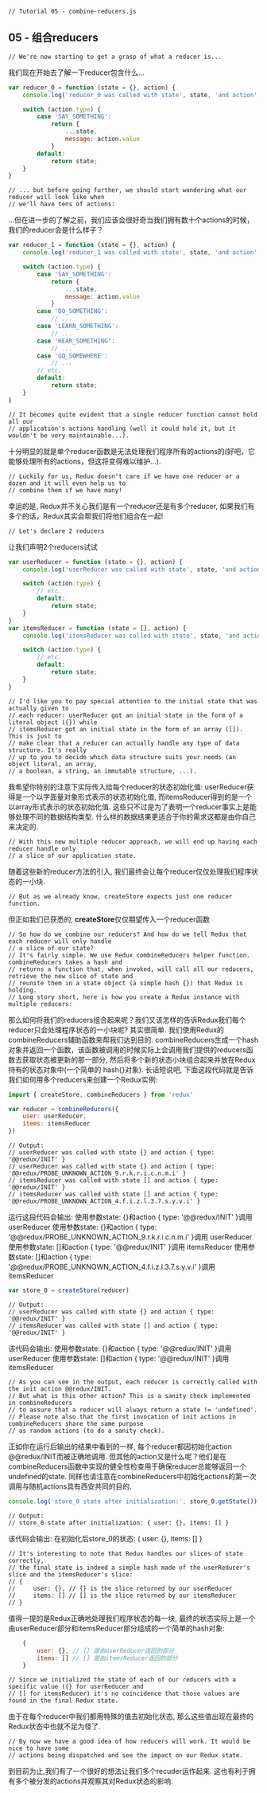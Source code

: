 ```
// Tutorial 05 - combine-reducers.js
```
## 05 - 组合reducers

```
// We're now starting to get a grasp of what a reducer is...
```
我们现在开始去了解一下reducer包含什么...

```js
var reducer_0 = function (state = {}, action) {
    console.log('reducer_0 was called with state', state, 'and action', action)

    switch (action.type) {
        case 'SAY_SOMETHING':
            return {
                ...state,
                message: action.value
            }
        default:
            return state;
    }
}
```

```
// ... but before going further, we should start wondering what our reducer will look like when
// we'll have tens of actions:
```
...但在进一步的了解之前，我们应该会很好奇当我们拥有数十个actions的时候，我们的reducer会是什么样子？

```js
var reducer_1 = function (state = {}, action) {
    console.log('reducer_1 was called with state', state, 'and action', action)

    switch (action.type) {
        case 'SAY_SOMETHING':
            return {
                ...state,
                message: action.value
            }
        case 'DO_SOMETHING':
            // ...
        case 'LEARN_SOMETHING':
            // ...
        case 'HEAR_SOMETHING':
            // ...
        case 'GO_SOMEWHERE':
            // ...
        // etc.
        default:
            return state;
    }
}
```

```
// It becomes quite evident that a single reducer function cannot hold all our
// application's actions handling (well it could hold it, but it wouldn't be very maintainable...).
```
十分明显的就是单个reducer函数是无法处理我们程序所有的actions的(好吧，它能够处理所有的actions，但这将变得难以维护...).

```
// Luckily for us, Redux doesn't care if we have one reducer or a dozen and it will even help us to
// combine them if we have many!
```
幸运的是, Redux并不关心我们是有一个reducer还是有多个reducer,
如果我们有多个的话，Redux其实会帮我们将他们组合在一起!

```
// Let's declare 2 reducers
```
让我们声明2个reducers试试

```js
var userReducer = function (state = {}, action) {
    console.log('userReducer was called with state', state, 'and action', action)

    switch (action.type) {
        // etc.
        default:
            return state;
    }
}
var itemsReducer = function (state = [], action) {
    console.log('itemsReducer was called with state', state, 'and action', action)

    switch (action.type) {
        // etc.
        default:
            return state;
    }
}
```

```
// I'd like you to pay special attention to the initial state that was actually given to
// each reducer: userReducer got an initial state in the form of a literal object ({}) while
// itemsReducer got an initial state in the form of an array ([]). This is just to
// make clear that a reducer can actually handle any type of data structure. It's really
// up to you to decide which data structure suits your needs (an object literal, an array,
// a boolean, a string, an immutable structure, ...).
```
我希望你特别的注意下实际传入给每个reducer的状态初始化值:
userReducer获得是一个以字面量对象形式表示的状态初始化值,
而itemsReducer得到的是一个以array形式表示的状态初始化值.
这些只不过是为了表明一个reducer事实上是能够处理不同的数据结构类型.
什么样的数据结果更适合于你的需求这都是由你自己来决定的.

```
// With this new multiple reducer approach, we will end up having each reducer handle only
// a slice of our application state.
```
随着这些新的reducer方法的引入,
我们最终会让每个reducer仅仅处理我们程序状态的一小块.

```
// But as we already know, createStore expects just one reducer function.
```
但正如我们已获悉的, **createStore**仅仅期望传入一个reducer函数

```
// So how do we combine our reducers? And how do we tell Redux that each reducer will only handle
// a slice of our state?
// It's fairly simple. We use Redux combineReducers helper function. combineReducers takes a hash and
// returns a function that, when invoked, will call all our reducers, retrieve the new slice of state and
// reunite them in a state object (a simple hash {}) that Redux is holding.
// Long story short, here is how you create a Redux instance with multiple reducers:
```
那么如何将我们的reducers组合起来呢？我们又该怎样的告诉Redux我们每个reducer只会处理程序状态的一小块呢?
其实很简单. 我们使用Redux的combineReducers辅助函数来帮我们达到目的.
combineReducers生成一个hash对象并返回一个函数，该函数被调用的时候实际上会调用我们提供的reducers函数去获取状态被更新的那一部分,
然后将多个新的状态小块组合起来并放在Redux持有的状态对象中(一个简单的
hash{}对象).
长话短说吧, 下面这段代码就是告诉我们如何用多个reducers来创建一个Redux实例:

```js
import { createStore, combineReducers } from 'redux'

var reducer = combineReducers({
    user: userReducer,
    items: itemsReducer
})
```
```
// Output:
// userReducer was called with state {} and action { type: '@@redux/INIT' }
// userReducer was called with state {} and action { type: '@@redux/PROBE_UNKNOWN_ACTION_9.r.k.r.i.c.n.m.i' }
// itemsReducer was called with state [] and action { type: '@@redux/INIT' }
// itemsReducer was called with state [] and action { type: '@@redux/PROBE_UNKNOWN_ACTION_4.f.i.z.l.3.7.s.y.v.i' }
```
运行这段代码会输出:
使用参数state: {}和action { type: '@@redux/INIT' }调用 userReducer
使用参数state: {}和action { type:
'@@redux/PROBE_UNKNOWN_ACTION_9.r.k.r.i.c.n.m.i' }调用 userReducer
使用参数state: []和action { type: '@@redux/INIT' }调用 itemsReducer
使用参数state: []和action { type:
'@@redux/PROBE_UNKNOWN_ACTION_4.f.i.z.l.3.7.s.y.v.i' }调用itemsReducer

```js
var store_0 = createStore(reducer)
```
```
// Output:
// userReducer was called with state {} and action { type: '@@redux/INIT' }
// itemsReducer was called with state [] and action { type: '@@redux/INIT' }
```
该代码会输出:
使用参数state: {}和action { type: '@@redux/INIT' }调用userReducer
使用参数state: []和action { type: '@@redux/INIT' }调用itemsReducer

```
// As you can see in the output, each reducer is correctly called with the init action @@redux/INIT.
// But what is this other action? This is a sanity check implemented in combineReducers
// to assure that a reducer will always return a state != 'undefined'.
// Please note also that the first invocation of init actions in combineReducers share the same purpose
// as random actions (to do a sanity check).
```
正如你在运行后输出的结果中看到的一样, 每个reducer都因初始化action
@@redux/INIT而被正确地调用.
但其他的action又是什么呢？他们是在combineReducers函数中实现的健全性检查用于确保reducer总能够返回一个undefined的state.
同样也请注意在combineReducers中初始化actions的第一次调用与随机actions具有西安共同的目的.

```js
console.log('store_0 state after initialization:', store_0.getState())
```
```
// Output:
// store_0 state after initialization: { user: {}, items: [] }
```
该代码会输出: 在初始化后store_0的状态: { user: {}, items: [] }

```
// It's interesting to note that Redux handles our slices of state correctly,
// the final state is indeed a simple hash made of the userReducer's slice and the itemsReducer's slice:
// {
//     user: {}, // {} is the slice returned by our userReducer
//     items: [] // [] is the slice returned by our itemsReducer
// }
```
值得一提的是Redux正确地处理我们程序状态的每一块,
最终的状态实际上是一个由userReducer部分和itemsReducer部分组成的一个简单的hash对象:
```js
    {
        user: {}, // {} 是由userReducer返回的部分
        items: [] // [] 是由itemsReducer返回的部分
    }
```

```
// Since we initialized the state of each of our reducers with a specific value ({} for userReducer and
// [] for itemsReducer) it's no coincidence that those values are found in the final Redux state.
```
由于在每个reducer中我们都用特殊的值去初始化状态,
那么这些值出现在最终的Redux状态中也就不足为怪了.

```
// By now we have a good idea of how reducers will work. It would be nice to have some
// actions being dispatched and see the impact on our Redux state.
```
到目前为止,我们有了一个很好的想法让我们多个recuder运作起来.
这也有利于拥有多个被分发的actions并观察其对Redux状态的影响.

